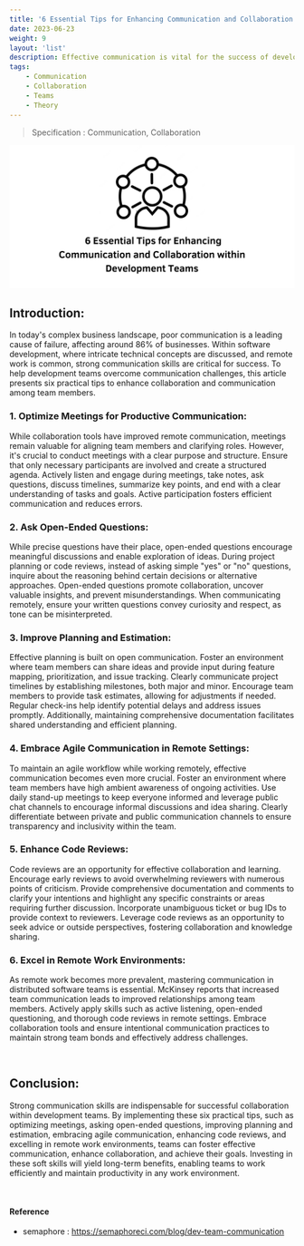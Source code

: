 ```yaml
---
title: '6 Essential Tips for Enhancing Communication and Collaboration within Development Teams'
date: 2023-06-23
weight: 9
layout: 'list'
description: Effective communication is vital for the success of development teams. Discover six practical tips to improve communication and collaboration among developers, testers, and other team members.
tags:
    - Communication
    - Collaboration
    - Teams
    - Theory
---
```

> Specification : Communication, Collaboration

![commuunication-theory](./images/communication.png)

## Introduction:
In today's complex business landscape, poor communication is a leading cause of failure, affecting around 86% of businesses. Within software development, where intricate technical concepts are discussed, and remote work is common, strong communication skills are critical for success. To help development teams overcome communication challenges, this article presents six practical tips to enhance collaboration and communication among team members.

### 1. Optimize Meetings for Productive Communication:
While collaboration tools have improved remote communication, meetings remain valuable for aligning team members and clarifying roles. However, it's crucial to conduct meetings with a clear purpose and structure. Ensure that only necessary participants are involved and create a structured agenda. Actively listen and engage during meetings, take notes, ask questions, discuss timelines, summarize key points, and end with a clear understanding of tasks and goals. Active participation fosters efficient communication and reduces errors.

### 2. Ask Open-Ended Questions:
While precise questions have their place, open-ended questions encourage meaningful discussions and enable exploration of ideas. During project planning or code reviews, instead of asking simple "yes" or "no" questions, inquire about the reasoning behind certain decisions or alternative approaches. Open-ended questions promote collaboration, uncover valuable insights, and prevent misunderstandings. When communicating remotely, ensure your written questions convey curiosity and respect, as tone can be misinterpreted.

### 3. Improve Planning and Estimation:
Effective planning is built on open communication. Foster an environment where team members can share ideas and provide input during feature mapping, prioritization, and issue tracking. Clearly communicate project timelines by establishing milestones, both major and minor. Encourage team members to provide task estimates, allowing for adjustments if needed. Regular check-ins help identify potential delays and address issues promptly. Additionally, maintaining comprehensive documentation facilitates shared understanding and efficient planning.

### 4. Embrace Agile Communication in Remote Settings:
To maintain an agile workflow while working remotely, effective communication becomes even more crucial. Foster an environment where team members have high ambient awareness of ongoing activities. Use daily stand-up meetings to keep everyone informed and leverage public chat channels to encourage informal discussions and idea sharing. Clearly differentiate between private and public communication channels to ensure transparency and inclusivity within the team.

### 5. Enhance Code Reviews:
Code reviews are an opportunity for effective collaboration and learning. Encourage early reviews to avoid overwhelming reviewers with numerous points of criticism. Provide comprehensive documentation and comments to clarify your intentions and highlight any specific constraints or areas requiring further discussion. Incorporate unambiguous ticket or bug IDs to provide context to reviewers. Leverage code reviews as an opportunity to seek advice or outside perspectives, fostering collaboration and knowledge sharing.

### 6. Excel in Remote Work Environments:
As remote work becomes more prevalent, mastering communication in distributed software teams is essential. McKinsey reports that increased team communication leads to improved relationships among team members. Actively apply skills such as active listening, open-ended questioning, and thorough code reviews in remote settings. Embrace collaboration tools and ensure intentional communication practices to maintain strong team bonds and effectively address challenges.

&nbsp;

## Conclusion:
Strong communication skills are indispensable for successful collaboration within development teams. By implementing these six practical tips, such as optimizing meetings, asking open-ended questions, improving planning and estimation, embracing agile communication, enhancing code reviews, and excelling in remote work environments, teams can foster effective communication, enhance collaboration, and achieve their goals. Investing in these soft skills will yield long-term benefits, enabling teams to work efficiently and maintain productivity in any work environment.

&nbsp;
#### Reference 
- semaphore : https://semaphoreci.com/blog/dev-team-communication

